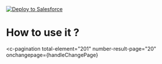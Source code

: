<a href="https://githubsfdeploy.herokuapp.com?owner=MD931&repo=lwc-pagination">
  <img alt="Deploy to Salesforce"
       src="https://raw.githubusercontent.com/afawcett/githubsfdeploy/master/deploy.png">
</a>

# How to use it ?

<c-pagination
  total-element="201"
  number-result-page="20"
  onchangepage={handleChangePage}
  ></c-pagination>